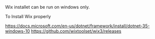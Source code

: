 Wix installet can be run on windows only. 

To Install Wix properly

https://docs.microsoft.com/en-us/dotnet/framework/install/dotnet-35-windows-10
https://github.com/wixtoolset/wix3/releases
